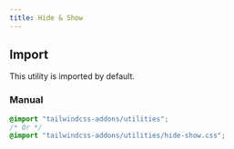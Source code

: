 ```yaml
---
title: Hide & Show
---
```


<script>
    import dedent from "dedent"
    import ApiTable from "$lib/components/ApiTable.svelte"

    const utilities = [
        [
            "hide",
            dedent`
                visibility: hidden;
                opacity: 0;
                pointer-events: none;
            `,
        ],
        [
            "show",
            dedent`
                visibility: visible;
                opacity: 1;
                pointer-events: auto;
            `,
        ],
    ]
</script>

<!-- prettier-ignore -->
<ApiTable
    rows={utilities}
/>

## Import

This utility is imported by default.

### Manual

```css
@import "tailwindcss-addons/utilities";
/* Or */
@import "tailwindcss-addons/utilities/hide-show.css";
```
